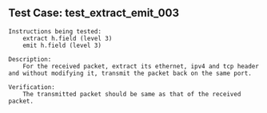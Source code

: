 Test Case: test_extract_emit_003
--------------------------------
    Instructions being tested:
        extract h.field (level 3)
        emit h.field (level 3)

    Description:
        For the received packet, extract its ethernet, ipv4 and tcp header and without modifying it, transmit the packet back on the same port.

    Verification:
        The transmitted packet should be same as that of the received packet.
